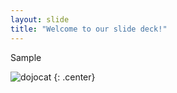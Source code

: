 ```yaml
---
layout: slide
title: "Welcome to our slide deck!"
---
```


Sample

![dojocat](https://octodex.github.com/images/dojocat.jpg)
{: .center}
